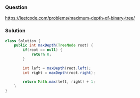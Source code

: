 ### Question
https://leetcode.com/problems/maximum-depth-of-binary-tree/

### Solution
```JAVA
class Solution {
    public int maxDepth(TreeNode root) {
        if(root == null) {
            return 0;
        }
          
        int left = maxDepth(root.left);
        int right = maxDepth(root.right);
        
        return Math.max(left, right) + 1;
    }
}
```
